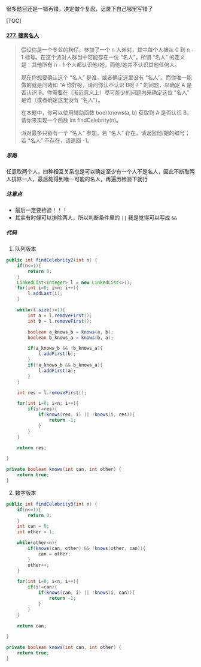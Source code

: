 很多题目还是一错再错，决定做个复盘，记录下自己哪里写错了



[TOC]

#### [277. 搜索名人](https://leetcode-cn.com/problems/find-the-celebrity/)

> 假设你是一个专业的狗仔，参加了一个 n 人派对，其中每个人被从 0 到 n - 1 标号。在这个派对人群当中可能存在一位 “名人”。所谓 “名人” 的定义是：其他所有 n - 1 个人都认识他/她，而他/她并不认识其他任何人。
>
> 现在你想要确认这个 “名人” 是谁，或者确定这里没有 “名人”。而你唯一能做的就是问诸如 “A 你好呀，请问你认不认识 B呀？” 的问题，以确定 A 是否认识 B。你需要在（渐近意义上）尽可能少的问题内来确定这位 “名人” 是谁（或者确定这里没有 “名人”）。
>
> 在本题中，你可以使用辅助函数 bool knows(a, b) 获取到 A 是否认识 B。请你来实现一个函数 int findCelebrity(n)。
>
> 派对最多只会有一个 “名人” 参加。若 “名人” 存在，请返回他/她的编号；若 “名人” 不存在，请返回 -1。



##### 思路

任意取两个人，四种相互关系总是可以确定至少有一个人不是名人，因此不断取两人排除一人，最后能得到唯一可能的名人，再遍历检验下就行



##### 注意点

- 最后一定要检验！！！
- 其实有时候可以排除两人，所以判断条件里的 `||` 我是觉得可以写成 `&&`



##### 代码

1. 队列版本

```java
public int findCelebrity2(int n) {
    if(n<=1){
        return 0;
    }
    LinkedList<Integer> l = new LinkedList<>();
    for(int i=0; i<n; i++){
        l.addLast(i);
    }

    while(l.size()>1){
        int a = l.removeFirst();
        int b = l.removeFirst();

        boolean a_knows_b = knows(a, b);
        boolean b_knows_a = knows(b, a);

        if(a_knows_b && !b_knows_a){
            l.addFirst(b);
        }
        if(!a_knows_b && b_knows_a){
            l.addFirst(a);
        }
    }

    int res = l.removeFirst();

    for(int i=0; i<n; i++){
        if(i!=res){
            if(knows(res, i) || !knows(i, res)){
                return -1;
            }
        }
    }

    return res;

}

private boolean knows(int can, int other) {
    return true;
}
```

2. 数字版本

```java
public int findCelebrity3(int n) {
    if(n<=1){
        return 0;
    }
    int can = 0;
    int other = 1;

    while(other<n){
        if(knows(can, other) && !knows(other, can)){
            can = other;
        }
        other++;
    }

    for(int i=0; i<n; i++){
        if(i!=can){
            if(knows(can, i) || !knows(i, can)){
                return -1;
            }
        }
    }

    return can;

}

private boolean knows(int can, int other) {
    return true;
}
```

